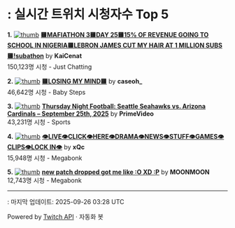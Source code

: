 # : 실시간 트위치 시청자수 Top 5

**1.** [![thumb](https://static-cdn.jtvnw.net/previews-ttv/live_user_kaicenat-320x180.jpg)](https://twitch.tv/KaiCenat)
**[🟨MAFIATHON 3🟨DAY 25🟨15% OF REVENUE GOING TO SCHOOL IN NIGERIA🟨LEBRON JAMES CUT MY HAIR AT 1 MILLION SUBS🟨!subathon](https://twitch.tv/KaiCenat)** by **KaiCenat**<br>150,123명 시청  - Just Chatting

**2.** [![thumb](https://static-cdn.jtvnw.net/previews-ttv/live_user_caseoh_-320x180.jpg)](https://twitch.tv/caseoh_)
**[🟨LOSING MY MIND🟨](https://twitch.tv/caseoh_)** by **caseoh_**<br>46,642명 시청  - Baby Steps

**3.** [![thumb](https://static-cdn.jtvnw.net/previews-ttv/live_user_primevideo-320x180.jpg)](https://twitch.tv/PrimeVideo)
**[Thursday Night Football: Seattle Seahawks vs. Arizona Cardinals – September 25th, 2025](https://twitch.tv/PrimeVideo)** by **PrimeVideo**<br>43,231명 시청  - Sports

**4.** [![thumb](https://static-cdn.jtvnw.net/previews-ttv/live_user_xqc-320x180.jpg)](https://twitch.tv/xQc)
**[👁️LIVE👁️CLICK👁️HERE👁️DRAMA👁️NEWS👁️STUFF👁️GAMES👁️CLIPS👁️LOCK IN👁️](https://twitch.tv/xQc)** by **xQc**<br>15,948명 시청  - Megabonk

**5.** [![thumb](https://static-cdn.jtvnw.net/previews-ttv/live_user_moonmoon-320x180.jpg)](https://twitch.tv/MOONMOON)
**[new patch dropped got me like :O XD :P](https://twitch.tv/MOONMOON)** by **MOONMOON**<br>12,743명 시청  - Megabonk


---
: 마지막 업데이트: 2025-09-26 03:28 UTC

Powered by [Twitch API](https://dev.twitch.tv/docs/api/reference) · 자동화 봇
